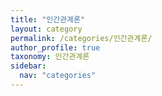 ```yaml
---
title: "인간관계론"
layout: category
permalink: /categories/인간관계론/
author_profile: true
taxonomy: 인간관계론
sidebar:
  nav: "categories"
---
```

